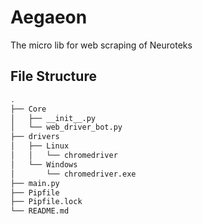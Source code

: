 # Aegaeon

The micro lib for web scraping of Neuroteks

## File Structure

```bash
.
├── Core
│   ├── __init__.py
│   └── web_driver_bot.py
├── drivers
│   ├── Linux
│   │   └── chromedriver
│   └── Windows
│       └── chromedriver.exe
├── main.py
├── Pipfile
├── Pipfile.lock
└── README.md
```